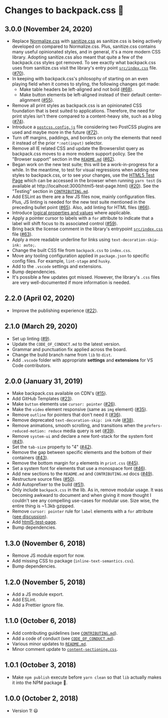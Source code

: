# Changes to backpack.css 🎒

## 3.0.0 (November 24, 2020)

- Replace [Normalize.css](https://necolas.github.io/normalize.css/) with [sanitize.css](https://csstools.github.io/sanitize.css/) as sanitize.css is being actively developed on compared to Normalize.css. Plus, sanitize.css contains many useful opinionated styles, and in general, it's a more modern CSS library. Adopting sanitize.css also meant that quite a few of the backpack.css styles got removed. To see exactly what backpack.css uses from sanitize.css visit the library's entry point [`src/index.css`](src/index.css) file. ([#70](https://github.com/chris-pearce/backpack.css/issues/70)).
- In keeping with backpack.css's philosophy of starting on an even playing field when it comes to styling, the following changes got made:
  - Make table headers be left-aligned and not bold ([#68](https://github.com/chris-pearce/backpack.css/issues/68)).
  - Make button elements be left-aligned instead of their default center-alignment ([#55](https://github.com/chris-pearce/backpack.css/issues/55)).
- Remove all print styles as backpack.css is an opinionated CSS foundation that is best suited to applications. Therefore, the need for print styles isn't there compared to a content-heavy site, such as a blog ([#74](https://github.com/chris-pearce/backpack.css/issues/74)).
- Introduce a [`postcss.config.js`](postcss.config.js) file considering two PostCSS plugins are used and maybe more in the future ([#72](https://github.com/chris-pearce/backpack.css/issues/72)).
- Turn off margins, paddings, and borders on only the elements that need it instead of the prior `*:not(input)` selector.
- Remove all IE related CSS and update the Browserslist query as backpack.css moves to a more modern support policy. See the "Browser support" section in the [`README.md`](README.md) ([#62](https://github.com/chris-pearce/backpack.css/issues/62)).
- Began work on the new test suite; this will be a work-in-progress for a while. In the meantime, to test for visual regressions when adding new styles to backpack.css, or to see your changes, use the [HTML5 Test Page](https://github.com/cbracco/html5-test-page) which can be accessed in the browser when running `yarn test` (is available at http://localhost:3000/html5-test-page.html) ([#20](https://github.com/chris-pearce/backpack.css/issues/20)). See the "Testing" section in [`CONTRIBUTING.md`](CONTRIBUTING.md).
- Add ESLint as there are a few JS files now, mainly configuration files. Plus, JS linting is needed for the new test suite mentioned in the preceding bullet point ([#65](https://github.com/chris-pearce/backpack.css/issues/65)). Also, add linting for HTML files ([#66](https://github.com/chris-pearce/backpack.css/issues/66)).
- Introduce [logical properties and values](https://developer.mozilla.org/en-US/docs/Web/CSS/CSS_Logical_Properties#:~:text=CSS%20Logical%20Properties%20and%20Values%20is%20a%20module%20of%20CSS,previously%20defined%20in%20CSS%202.1.) where applicable.
- Apply a pointer cursor to labels with a `for` attribute to indicate that a label will shift focus to its associated control ([#59](https://github.com/chris-pearce/backpack.css/issues/59)).
- Bring back the license comment in the library's entrypoint [`src/index.css`](src/index.css) file ([#63](https://github.com/chris-pearce/backpack.css/issues/63)).
- Apply a more readable underline for links using `text-decoration-skip-ink: auto;`.
- Change the built CSS file from `backpack.css` to `index.css`.
- Move any tooling configuration applied in `package.json` to specific config files. For example, `lint-stage` and `husky`.
- Add to the `.vscode` settings and extensions.
- Bump dependencies.
- It's possible a few updates got missed. However, the library's `.css` files are very well-documented if more information is needed.

## 2.2.0 (April 02, 2020)

- Improve the publishing experience ([#22](https://github.com/chris-pearce/backpack.css/issues/22)).

## 2.1.0 (March 29, 2020)

- Set up linting ([#9](https://github.com/chris-pearce/backpack.css/issues/9)).
- Update the `CODE_OF_CONDUCT.md` to the latest version.
- Grammar and punctuation fix applied across the board.
- Change the build branch name from `lib` to `dist`.
- Add `.vscode` folder with appropriate **settings** and **extensions** for VS Code contributors.

## 2.0.0 (January 31, 2019)

- Make backpack.css available on CDN's ([#15](https://github.com/chris-pearce/backpack.css/issues/15)).
- Add GitHub Templates ([#23](https://github.com/chris-pearce/backpack.css/issues/23)).
- Make `button` elements use `cursor: pointer` ([#26](https://github.com/chris-pearce/backpack.css/issues/26)).
- Make the `video` element responsive (same as `img` element) ([#35](https://github.com/chris-pearce/backpack.css/issues/35)).
- Remove `outline` for pointers that don't need it ([#36](https://github.com/chris-pearce/backpack.css/issues/36)).
- Remove deprecated `text-decoration-skip: ink` rule ([#38](https://github.com/chris-pearce/backpack.css/issues/38)).
- Remove animations, smooth scrolling, and transitions when the `prefers-reduced-motion: reduce` media query is set ([#39](https://github.com/chris-pearce/backpack.css/issues/39)).
- Remove `system-ui` and declare a new font-stack for the system font ([#41](https://github.com/chris-pearce/backpack.css/issues/41)).
- Set the `tab-size` property to "4" ([#42](https://github.com/chris-pearce/backpack.css/issues/42)).
- Remove the gap between specific elements and the bottom of their containers ([#43](https://github.com/chris-pearce/backpack.css/issues/43)).
- Remove the bottom margin for `p` elements in `print.css` ([#45](https://github.com/chris-pearce/backpack.css/issues/45)).
- Set a system font for elements that use a monospace font ([#46](https://github.com/chris-pearce/backpack.css/issues/46)).
- Add new sections to the `README.md` and `CONTRIBUTING.md` docs ([#49](https://github.com/chris-pearce/backpack.css/issues/49)).
- Restructure source files ([#50](https://github.com/chris-pearce/backpack.css/issues/50)).
- Add Autoprefixer to the build ([#51](https://github.com/chris-pearce/backpack.css/issues/51)).
- Only include `backpack.css` in the lib. As in, remove modular usage. It was becoming awkward to document and when giving it more thought I couldn't see any compelling use-cases for modular use. Size wise, the entire thing is ~1.3kb gzipped.
- Remove `cursor: pointer` rule for `label` elements with a `for` attribute ([see discussion](https://github.com/chris-pearce/backpack.css/pull/40#pullrequestreview-197387264)).
- Add [html5-test-page](https://github.com/cbracco/html5-test-page).
- Bump dependencies.

## 1.3.0 (November 6, 2018)

- Remove JS module export for now.
- Add missing CSS to package (`inline-text-semantics.css`).
- Bump dependencies.

## 1.2.0 (November 5, 2018)

- Add a JS module export.
- Add ESLint.
- Add a Prettier ignore file.

## 1.1.0 (October 6, 2018)

- Add contributing guidelines (see [`CONTRIBUTING.md`](CONTRIBUTING.md)).
- Add a code of conduct (see [`CODE_OF_CONDUCT.md`](CODE_OF_CONDUCT.md)).
- Various minor updates to [`README.md`](README.md).
- Minor comment update to [`content-sectioning.css`](src/content-sectioning.css).

## 1.0.1 (October 3, 2018)

- Make `npm publish` execute before `yarn clean` so that `lib` actually makes it into the NPM package 🤪.

## 1.0.0 (October 2, 2018)

- Version 1! 😃
